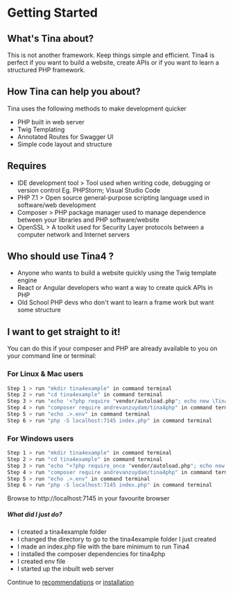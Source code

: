 # Getting Started
## What's Tina about?

This is not another framework. Keep things simple and efficient. Tina4 is perfect if you want to build a website, create APIs or if you want to learn a structured PHP framework.

## How Tina can help you about?

Tina uses the following methods to make development quicker

* PHP built in web server
* Twig Templating
* Annotated Routes for Swagger UI
* Simple code layout and structure

## Requires
* IDE development tool > Tool used when writing code, debugging or version control Eg. PHPStorm; Visual Studio Code
* PHP 7.1 >  Open source general-purpose scripting language used in software/web development
* Composer > PHP package manager used to manage dependence between your libraries and PHP software/website 
* OpenSSL > A toolkit used for Security Layer protocols between a computer network and Internet servers

## Who should use Tina4 ?

* Anyone who wants to build a website quickly using the Twig template engine
* React or Angular developers who want a way to create quick APIs in PHP
* Old School PHP devs who don't want to learn a frame work but want some structure

## I want to get straight to it!

You can do this if your composer and PHP are already available to you on your command line or terminal:

### For Linux & Mac users

```sh
Step 1 > run "mkdir tina4example" in command terminal
Step 2 > run "cd tina4example" in command terminal
Step 3 > run "echo '<?php require "vendor/autoload.php"; echo new \Tina4\Tina4Php();' > index.php" in command terminal
Step 4 > run "composer require andrevanzuydam/tina4php" in command terminal
Step 5 > run "echo .>.env" in command terminal
Step 6 > run "php -S localhost:7145 index.php" in command terminal 

```

### For Windows users

```sh
Step 1 > run "mkdir tina4example" in command terminal
Step 2 > run "cd tina4example" in command terminal
Step 3 > run "echo ^<?php require_once "vendor/autoload.php"; echo new \Tina4\Tina4Php(); ^ > index.php" in command terminal
Step 4 > run "composer require andrevanzuydam/tina4php" in command terminal
Step 5 > run "echo .>.env" in command terminal
Step 6 > run "php -S localhost:7145 index.php" in command terminal 

```

Browse to http://localhost:7145 in your favourite browser

##### What did I just do?

* I created a tina4example folder
* I changed the directory to go to the tina4example folder I just created
* I made an index.php file with the bare minimum to run Tina4
* I installed the composer dependencies for tina4php
* I created env file
* I started up the inbuilt web server

Continue to [recommendations](recommendations.md) or [installation](installation.md)